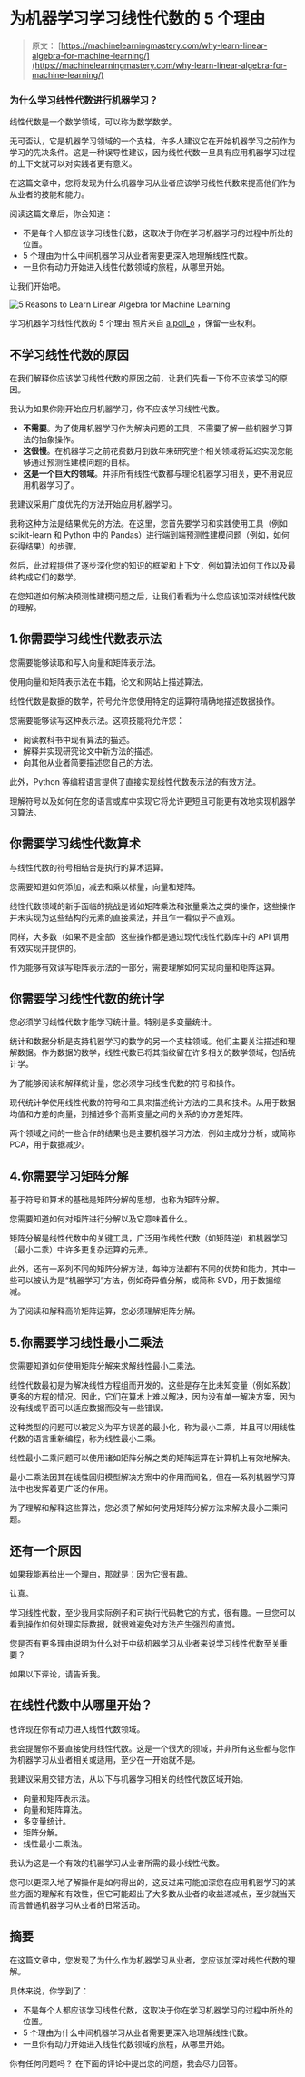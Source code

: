 # 为机器学习学习线性代数的 5 个理由

> 原文： [https://machinelearningmastery.com/why-learn-linear-algebra-for-machine-learning/](https://machinelearningmastery.com/why-learn-linear-algebra-for-machine-learning/)

### 为什么学习线性代数进行机器学习？

线性代数是一个数学领域，可以称为数学数学。

无可否认，它是机器学习领域的一个支柱，许多人建议它在开始机器学习之前作为学习的先决条件。这是一种误导性建议，因为线性代数一旦具有应用机器学习过程的上下文就可以对实践者更有意义。

在这篇文章中，您将发现为什么机器学习从业者应该学习线性代数来提高他们作为从业者的技能和能力。

阅读这篇文章后，你会知道：

*   不是每个人都应该学习线性代数，这取决于你在学习机器学习的过程中所处的位置。
*   5 个理由为什么中间机器学习从业者需要更深入地理解线性代数。
*   一旦你有动力开始进入线性代数领域的旅程，从哪里开始。

让我们开始吧。

![5 Reasons to Learn Linear Algebra for Machine Learning](img/dfe9ae7ed77705b50b06313d13690368.jpg)

学习机器学习线性代数的 5 个理由
照片来自 [a.poll_o](https://www.flickr.com/photos/105307156@N06/38927948862/) ，保留一些权利。

## 不学习线性代数的原因

在我们解释你应该学习线性代数的原因之前，让我们先看一下你不应该学习的原因。

我认为如果你刚开始应用机器学习，你不应该学习线性代数。

*   **不需要**。为了使用机器学习作为解决问题的工具，不需要了解一些机器学习算法的抽象操作。
*   **这很慢**。在机器学习之前花费数月到数年来研究整个相关领域将延迟实现您能够通过预测性建模问题的目标。
*   **这是一个巨大的领域**。并非所有线性代数都与理论机器学习相关，更不用说应用机器学习了。

我建议采用广度优先的方法开始应用机器学习。

我称这种方法是结果优先的方法。在这里，您首先要学习和实践使用工具（例如 scikit-learn 和 Python 中的 Pandas）进行端到端预测性建模问题（例如，如何获得结果）的步骤。

然后，此过程提供了逐步深化您的知识的框架和上下文，例如算法如何工作以及最终构成它们的数学。

在您知道如何解决预测性建模问题之后，让我们看看为什么您应该加深对线性代数的理解。

## 1.你需要学习线性代数表示法

您需要能够读取和写入向量和矩阵表示法。

使用向量和矩阵表示法在书籍，论文和网站上描述算法。

线性代数是数据的数学，符号允许您使用特定的运算符精确地描述数据操作。

您需要能够读写这种表示法。这项技能将允许您：

*   阅读教科书中现有算法的描述。
*   解释并实现研究论文中新方法的描述。
*   向其他从业者简要描述您自己的方法。

此外，Python 等编程语言提供了直接实现线性代数表示法的有效方法。

理解符号以及如何在您的语言或库中实现它将允许更短且可能更有效地实现机器学习算法。

## 你需要学习线性代数算术

与线性代数的符号相结合是执行的算术运算。

您需要知道如何添加，减去和乘以标量，向量和矩阵。

线性代数领域的新手面临的挑战是诸如矩阵乘法和张量乘法之类的操作，这些操作并未实现为这些结构的元素的直接乘法，并且乍一看似乎不直观。

同样，大多数（如果不是全部）这些操作都是通过现代线性代数库中的 API 调用有效实现并提供的。

作为能够有效读写矩阵表示法的一部分，需要理解如何实现向量和矩阵运算。

## 你需要学习线性代数的统计学

您必须学习线性代数才能学习统计量。特别是多变量统计。

统计和数据分析是支持机器学习的数学的另一个支柱领域。他们主要关注描述和理解数据。作为数据的数学，线性代数已将其指纹留在许多相关的数学领域，包括统计学。

为了能够阅读和解释统计量，您必须学习线性代数的符号和操作。

现代统计学使用线性代数的符号和工具来描述统计方法的工具和技术。从用于数据均值和方差的向量，到描述多个高斯变量之间的关系的协方差矩阵。

两个领域之间的一些合作的结果也是主要机器学习方法，例如主成分分析，或简称 PCA，用于数据减少。

## 4.你需要学习矩阵分解

基于符号和算术的基础是矩阵分解的思想，也称为矩阵分解。

您需要知道如何对矩阵进行分解以及它意味着什么。

矩阵分解是线性代数中的关键工具，广泛用作线性代数（如矩阵逆）和机器学习（最小二乘）中许多更复杂运算的元素。

此外，还有一系列不同的矩阵分解方法，每种方法都有不同的优势和能力，其中一些可以被认为是“机器学习”方法，例如奇异值分解，或简称 SVD，用于数据缩减。

为了阅读和解释高阶矩阵运算，您必须理解矩阵分解。

## 5.你需要学习线性最小二乘法

您需要知道如何使用矩阵分解来求解线性最小二乘法。

线性代数最初是为解决线性方程组而开发的。这些是存在比未知变量（例如系数）更多的方程的情况。因此，它们在算术上难以解决，因为没有单一解决方案，因为没有线或平面可以适应数据而没有一些错误。

这种类型的问题可以被定义为平方误差的最小化，称为最小二乘，并且可以用线性代数的语言重新编程，称为线性最小二乘。

线性最小二乘问题可以使用诸如矩阵分解之类的矩阵运算在计算机上有效地解决。

最小二乘法因其在线性回归模型解决方案中的作用而闻名，但在一系列机器学习算法中也发挥着更广泛的作用。

为了理解和解释这些算法，您必须了解如何使用矩阵分解方法来解决最小二乘问题。

## 还有一个原因

如果我能再给出一个理由，那就是：因为它很有趣。

认真。

学习线性代数，至少我用实际例子和可执行代码教它的方式，很有趣。一旦您可以看到操作如何处理实际数据，就很难避免对方法产生强烈的直觉。

您是否有更多理由说明为什么对于中级机器学习从业者来说学习线性代数至关重要？

如果以下评论，请告诉我。

## 在线性代数中从哪里开始？

也许现在你有动力进入线性代数领域。

我会提醒你不要直接使用线性代数。这是一个很大的领域，并非所有这些都与您作为机器学习从业者相关或适用，至少在一开始就不是。

我建议采用交错方法，从以下与机器学习相关的线性代数区域开始。

*   向量和矩阵表示法。
*   向量和矩阵算法。
*   多变量统计。
*   矩阵分解。
*   线性最小二乘法。

我认为这是一个有效的机器学习从业者所需的最小线性代数。

您可以更深入地了解操作是如何得出的，这反过来可能加深您在应用机器学习的某些方面的理解和有效性，但它可能超出了大多数从业者的收益递减点，至少就当天而言普通机器学习从业者的日常活动。

## 摘要

在这篇文章中，您发现了为什么作为机器学习从业者，您应该加深对线性代数的理解。

具体来说，你学到了：

*   不是每个人都应该学习线性代数，这取决于你在学习机器学习的过程中所处的位置。
*   5 个理由为什么中间机器学习从业者需要更深入地理解线性代数。
*   一旦你有动力开始进入线性代数领域的旅程，从哪里开始。

你有任何问题吗？
在下面的评论中提出您的问题，我会尽力回答。